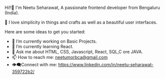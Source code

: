  Hi!!👋
 I'm Neetu Seharawat, A passionate frontend developer from Bengaluru (India).
 
👀 I love simplicity in things and crafts as well as a beautiful user interfaces.

Here are some ideas to get you started:
- 🔭 I’m currently working on Basic Projects.
- 🌱 I’m currently learning React.
- 💬  Ask me about HTML, CSS,  Javascript,  React, SQL,C ore JAVA.
- 📫 How to reach me: neetumorbca@gmail.com
- 👁️‍🗨️Connect with me: https://www.linkedin.com/in/neetu-seharawat-359722b2/



